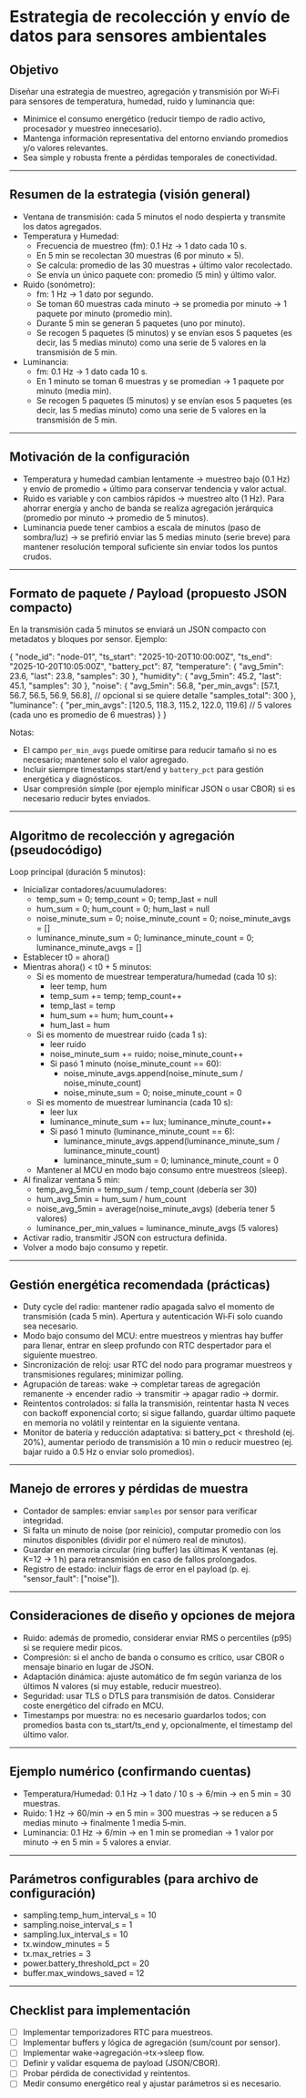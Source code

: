 # Estrategia de recolección y envío de datos para sensores ambientales

## Objetivo

Diseñar una estrategia de muestreo, agregación y transmisión por Wi‑Fi para sensores de temperatura, humedad, ruido y luminancia que:

- Minimice el consumo energético (reducir tiempo de radio activo, procesador y muestreo innecesario).
- Mantenga información representativa del entorno enviando promedios y/o valores relevantes.
- Sea simple y robusta frente a pérdidas temporales de conectividad.

---

## Resumen de la estrategia (visión general)

- Ventana de transmisión: cada 5 minutos el nodo despierta y transmite los datos agregados.
- Temperatura y Humedad:
  - Frecuencia de muestreo (fm): 0.1 Hz → 1 dato cada 10 s.
  - En 5 min se recolectan 30 muestras (6 por minuto × 5).
  - Se calcula: promedio de las 30 muestras + último valor recolectado.
  - Se envía un único paquete con: promedio (5 min) y último valor.
- Ruido (sonómetro):
  - fm: 1 Hz → 1 dato por segundo.
  - Se toman 60 muestras cada minuto → se promedia por minuto → 1 paquete por minuto (promedio min).
  - Durante 5 min se generan 5 paquetes (uno por minuto).
  - Se recogen 5 paquetes (5 minutos) y se envían esos 5 paquetes (es decir, las 5 medias minuto) como una serie de 5 valores en la transmisión de 5 min.
- Luminancia:
  - fm: 0.1 Hz → 1 dato cada 10 s.
  - En 1 minuto se toman 6 muestras y se promedian → 1 paquete por minuto (media min).
  - Se recogen 5 paquetes (5 minutos) y se envían esos 5 paquetes (es decir, las 5 medias minuto) como una serie de 5 valores en la transmisión de 5 min.

---

## Motivación de la configuración

- Temperatura y humedad cambian lentamente → muestreo bajo (0.1 Hz) y envío de promedio + último para conservar tendencia y valor actual.
- Ruido es variable y con cambios rápidos → muestreo alto (1 Hz). Para ahorrar energía y ancho de banda se realiza agregación jerárquica (promedio por minuto → promedio de 5 minutos).
- Luminancia puede tener cambios a escala de minutos (paso de sombra/luz) → se prefirió enviar las 5 medias minuto (serie breve) para mantener resolución temporal suficiente sin enviar todos los puntos crudos.

---

## Formato de paquete / Payload (propuesto JSON compacto)

En la transmisión cada 5 minutos se enviará un JSON compacto con metadatos y bloques por sensor. Ejemplo:

{
"node_id": "node-01",
"ts_start": "2025-10-20T10:00:00Z",
"ts_end": "2025-10-20T10:05:00Z",
"battery_pct": 87,
"temperature": {
"avg_5min": 23.6,
"last": 23.8,
"samples": 30
},
"humidity": {
"avg_5min": 45.2,
"last": 45.1,
"samples": 30
},
"noise": {
"avg_5min": 56.8,
"per_min_avgs": [57.1, 56.7, 56.5, 56.9, 56.8], // opcional si se quiere detalle
"samples_total": 300
},
"luminance": {
"per_min_avgs": [120.5, 118.3, 115.2, 122.0, 119.6] // 5 valores (cada uno es promedio de 6 muestras)
}
}

Notas:

- El campo `per_min_avgs` puede omitirse para reducir tamaño si no es necesario; mantener solo el valor agregado.
- Incluir siempre timestamps start/end y `battery_pct` para gestión energética y diagnósticos.
- Usar compresión simple (por ejemplo minificar JSON o usar CBOR) si es necesario reducir bytes enviados.

---

## Algoritmo de recolección y agregación (pseudocódigo)

Loop principal (duración 5 minutos):

- Inicializar contadores/acuumuladores:
  - temp_sum = 0; temp_count = 0; temp_last = null
  - hum_sum = 0; hum_count = 0; hum_last = null
  - noise_minute_sum = 0; noise_minute_count = 0; noise_minute_avgs = []
  - luminance_minute_sum = 0; luminance_minute_count = 0; luminance_minute_avgs = []
- Establecer t0 = ahora()
- Mientras ahora() < t0 + 5 minutos:
  - Si es momento de muestrear temperatura/humedad (cada 10 s):
    - leer temp, hum
    - temp_sum += temp; temp_count++
    - temp_last = temp
    - hum_sum += hum; hum_count++
    - hum_last = hum
  - Si es momento de muestrear ruido (cada 1 s):
    - leer ruido
    - noise_minute_sum += ruido; noise_minute_count++
    - Si pasó 1 minuto (noise_minute_count == 60):
      - noise_minute_avgs.append(noise_minute_sum / noise_minute_count)
      - noise_minute_sum = 0; noise_minute_count = 0
  - Si es momento de muestrear luminancia (cada 10 s):
    - leer lux
    - luminance_minute_sum += lux; luminance_minute_count++
    - Si pasó 1 minuto (luminance_minute_count == 6):
      - luminance_minute_avgs.append(luminance_minute_sum / luminance_minute_count)
      - luminance_minute_sum = 0; luminance_minute_count = 0
  - Mantener al MCU en modo bajo consumo entre muestreos (sleep).
- Al finalizar ventana 5 min:
  - temp_avg_5min = temp_sum / temp_count (debería ser 30)
  - hum_avg_5min = hum_sum / hum_count
  - noise_avg_5min = average(noise_minute_avgs) (debería tener 5 valores)
  - luminance_per_min_values = luminance_minute_avgs (5 valores)
- Activar radio, transmitir JSON con estructura definida.
- Volver a modo bajo consumo y repetir.

---

## Gestión energética recomendada (prácticas)

- Duty cycle del radio: mantener radio apagada salvo el momento de transmisión (cada 5 min). Apertura y autenticación Wi‑Fi solo cuando sea necesario.
- Modo bajo consumo del MCU: entre muestreos y mientras hay buffer para llenar, entrar en sleep profundo con RTC despertador para el siguiente muestreo.
- Sincronización de reloj: usar RTC del nodo para programar muestreos y transmisiones regulares; minimizar polling.
- Agrupación de tareas: wake → completar tareas de agregación remanente → encender radio → transmitir → apagar radio → dormir.
- Reintentos controlados: si falla la transmisión, reintentar hasta N veces con backoff exponencial corto; si sigue fallando, guardar último paquete en memoria no volátil y reintentar en la siguiente ventana.
- Monitor de batería y reducción adaptativa: si battery_pct < threshold (ej. 20%), aumentar periodo de transmisión a 10 min o reducir muestreo (ej. bajar ruido a 0.5 Hz o enviar solo promedios).

---

## Manejo de errores y pérdidas de muestra

- Contador de samples: enviar `samples` por sensor para verificar integridad.
- Si falta un minuto de noise (por reinicio), computar promedio con los minutos disponibles (dividir por el número real de minutos).
- Guardar en memoria circular (ring buffer) las últimas K ventanas (ej. K=12 → 1 h) para retransmisión en caso de fallos prolongados.
- Registro de estado: incluir flags de error en el payload (p. ej. "sensor_fault": ["noise"]).

---

## Consideraciones de diseño y opciones de mejora

- Ruido: además de promedio, considerar enviar RMS o percentiles (p95) si se requiere medir picos.
- Compresión: si el ancho de banda o consumo es crítico, usar CBOR o mensaje binario en lugar de JSON.
- Adaptación dinámica: ajuste automático de fm según varianza de los últimos N valores (si muy estable, reducir muestreo).
- Seguridad: usar TLS o DTLS para transmisión de datos. Considerar coste energético del cifrado en MCU.
- Timestamps por muestra: no es necesario guardarlos todos; con promedios basta con ts_start/ts_end y, opcionalmente, el timestamp del último valor.

---

## Ejemplo numérico (confirmando cuentas)

- Temperatura/Humedad: 0.1 Hz → 1 dato / 10 s → 6/min → en 5 min = 30 muestras.
- Ruido: 1 Hz → 60/min → en 5 min = 300 muestras → se reducen a 5 medias minuto → finalmente 1 media 5‑min.
- Luminancia: 0.1 Hz → 6/min → en 1 min se promedian → 1 valor por minuto → en 5 min = 5 valores a enviar.

---

## Parámetros configurables (para archivo de configuración)

- sampling.temp_hum_interval_s = 10
- sampling.noise_interval_s = 1
- sampling.lux_interval_s = 10
- tx.window_minutes = 5
- tx.max_retries = 3
- power.battery_threshold_pct = 20
- buffer.max_windows_saved = 12

---

## Checklist para implementación

- [ ] Implementar temporizadores RTC para muestreos.
- [ ] Implementar buffers y lógica de agregación (sum/count por sensor).
- [ ] Implementar wake→agregación→tx→sleep flow.
- [ ] Definir y validar esquema de payload (JSON/CBOR).
- [ ] Probar pérdida de conectividad y reintentos.
- [ ] Medir consumo energético real y ajustar parámetros si es necesario.

